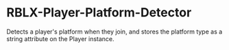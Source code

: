# RBLX-Player-Platform-Detector
Detects a player's platform when they join, and stores the platform type as a string attribute on the Player instance.
